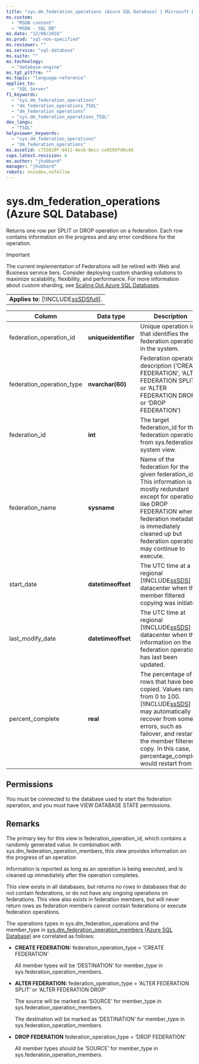 ```yaml
---
title: "sys.dm_federation_operations (Azure SQL Database) | Microsoft Docs"
ms.custom: 
  - "MSDN content"
  - "MSDN - SQL DB"
ms.date: "12/08/2016"
ms.prod: "sql-non-specified"
ms.reviewer: ""
ms.service: "sql-database"
ms.suite: ""
ms.technology: 
  - "database-engine"
ms.tgt_pltfrm: ""
ms.topic: "language-reference"
applies_to: 
  - "SQL Server"
f1_keywords: 
  - "sys.dm_federation_operations"
  - "dm_federation_operations_TSQL"
  - "dm_federation_operations"
  - "sys.dm_federation_operations_TSQL"
dev_langs: 
  - "TSQL"
helpviewer_keywords: 
  - "sys.dm_federation_operations"
  - "dm_federation_operations"
ms.assetid: c755810f-d411-4ecb-8ecc-ce0289fd6c48
caps.latest.revision: 6
ms.author: "jhubbard"
manager: "jhubbard"
robots: noindex,nofollow
---
```

# sys.dm_federation_operations (Azure SQL Database)
  Returns one row per SPLIT or DROP operation on a federation. Each row contains information on the progress and any error conditions for the operation.  
  
> [!IMPORTANT]  
>  The current implementation of Federations will be retired with Web and Business service tiers. Consider deploying custom sharding solutions to maximize scalability, flexibility, and performance. For more information about custom sharding, see [Scaling Out Azure SQL Databases](http://go.microsoft.com/fwlink/?LinkId=397318).  
  
||  
|-|  
|**Applies to**: [!INCLUDE[ssSDSfull](../a9retired/includes/sssdsfull-md.md)].|  
  
|Column|Data type|Description|  
|------------|---------------|-----------------|  
|federation_operation_id|**uniqueidentifier**|Unique operation id that identifies the federation operation in the system.|  
|federation_operation_type|**nvarchar(60)**|Federation operation description (‘CREATE FEDERATION’, ‘ALTER FEDERATION SPLIT’ or ‘ALTER FEDERATION DROP’ or ‘DROP FEDERATION’)|  
|federation_id|**int**|The target federation_id for the federation operation from sys.federations system view.|  
|federation_name|**sysname**|Name of the federation for the given federation_id. This information is mostly redundant except for operations like DROP FEDERATION where federation metadata is immediately cleaned up but federation operation may continue to execute.|  
|start_date|**datetimeoffset**|The UTC time at a regional [!INCLUDE[ssSDS](../a9retired/includes/sssds-md.md)] datacenter when the member filtered copying was initiated.|  
|last_modify_date|**datetimeoffset**|The UTC time at regional [!INCLUDE[ssSDS](../a9retired/includes/sssds-md.md)] datacenter when the information on the federation operation has last been updated.|  
|percent_complete|**real**|The percentage of rows that have been copied. Values range from 0 to 100. [!INCLUDE[ssSDS](../a9retired/includes/sssds-md.md)] may automatically recover from some errors, such as failover, and restart the member filtered copy. In this case, percentage_complete would restart from 0.|  
  
## Permissions  
 You must be connected to the database used to start the federation operation, and you must have VIEW DATABASE STATE permissions.  
  
## Remarks  
 The primary key for this view is federation_operation_id, which contains a randomly generated value. In combination with sys.dm_federation_operation_members, this view provides information on the progress of an operation  
  
 Information is reported as long as an operation is being executed, and is cleaned up immediately after the operation completes.  
  
 This view exists in all databases, but returns no rows in databases that do not contain federations, or do not have any ongoing operations on federations. This view also exists in federation members, but will never return rows as federation members cannot contain federations or execute federation operations.  
  
 The operations types in sys.dm_federation_operations and the member_type in [sys.dm_federation_operation_members &#40;Azure SQL Database&#41;](../a9retired/sys.dm-federation-operation-members-azure-sql-database.md) are correlated as follows:  
  
-   **CREATE FEDERATION:** federation_operation_type = ‘CREATE FEDERATION’  
  
     All member types will be ‘DESTINATION’ for member_type in sys.federation_operation_members.  
  
-   **ALTER FEDERATION:** federation_operation_type = ‘ALTER FEDERATION SPLIT’ or ‘ALTER FEDERATION DROP’  
  
     The source will be marked as ‘SOURCE’ for member_type in sys.federation_operation_members.  
  
     The destination will be marked as ‘DESTINATION’ for member_type in sys.federation_operation_members.  
  
-   **DROP FEDERATION** federation_operation_type = ‘DROP FEDERATION’  
  
     All member types should be ‘SOURCE’ for member_type in sys.federation_operation_members.  
  
  